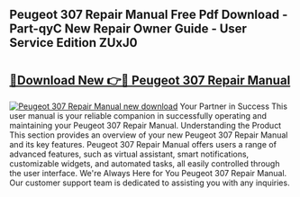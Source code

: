 ## Peugeot 307 Repair Manual Free Pdf Download - Part-qyC New Repair Owner Guide - User Service Edition ZUxJ0

# <h2><a href="http://cf15295.oget.top/?id=Peugeot+307+Repair+Manual">🔗Download New 👉🔴 Peugeot 307 Repair Manual</a></h2>

[![Peugeot 307 Repair Manual new download](https://i.imgur.com/5g1atiW.png)](http://cf15295.oget.top/?id=Peugeot+307+Repair+Manual)
Your Partner in Success This user manual is your reliable companion in successfully operating and maintaining your Peugeot 307 Repair Manual. Understanding the Product This section provides an overview of your new Peugeot 307 Repair Manual and its key features. Peugeot 307 Repair Manual offers users a range of advanced features, such as virtual assistant, smart notifications, customizable widgets, and automated tasks, all easily controlled through the user interface. We're Always Here for You Peugeot 307 Repair Manual. Our customer support team is dedicated to assisting you with any inquiries.
